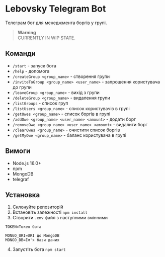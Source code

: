# Lebovsky Telegram Bot

Телеграм бот для менеджмента боргів у групі.

> **Warning**  
> CURRENTLY IN WIP STATE.

## Команди
- `/start` - запуск бота
- `/help` - допомога
- `/createGroup <group_name>` - створення групи
- `/inviteToGroup <group_name> <user_name>` - запрошення користувача до групи
- `/leaveGroup <group_name>` - вихід з групи
- `/deleteGroup <group_name>` - видалення групи
- `/listGroups` - список груп
- `/listUsers <group_name>` - список користувачів в групі
- `/getOwes <group_name>` - список боргів в групі
- `/addOwe <group_name> <user_name> <amount>` - додати борг
- `/removeOwe <group_name> <user_name> <amount>` - видалити борг
- `/clearOwes <group_name>` - очистити список боргів
- `/getMyOwe <group_name>` - баланс користувача в групі

## Вимоги

- Node.js 16.0+
- npm
- MongoDB 
- telegraf

## Установка

1. Склонуйте репозиторій
2. Встановіть залежності `npm install`
3. Створити `.env` файл з наступними змінними
```env
TOKEN=Токен бота

MONGO_URI=URI до MongoDB
MONGO_DB=Ім'я бази даних
```
4. Запустіть бота `npm start`
